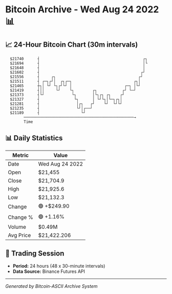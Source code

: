# Bitcoin Archive - Wed Aug 24 2022 📊

## 📈 24-Hour Bitcoin Chart (30m intervals)

```
  $21740      ┤                                             ┌┐ 
  $21694      ┤                                             │└ 
  $21648      ┤                                             │  
  $21602      ┤                                            ┌┘  
  $21556      ┤     ┌┐                                    ┌┘   
  $21511      ┤ ┌─┐┌┘│  ┌┐┌─┐                           ┌┐│    
  $21465      ┼┐│ └┘ └┐┌┘└┘ │                       ┌─┐ │└┘    
  $21419      ┤││     └┘    └┐        ┌┐           ┌┘ └─┘      
  $21373      ┤└┘            └┐       │└┐┌┐ ┌┐    ┌┘           
  $21327      ┤               └┐      │ └┘└┐│└─┐┌┐│            
  $21281      ┤                │┌┐   ┌┘    └┘  └┘└┘            
  $21235      ┤                └┘│┌──┘                         
  $21189      ┤                  └┘                            
        ────────────────────────────────────────────────→
        Time
```

## 📊 Daily Statistics

| Metric | Value |
|--------|-------|
| Date | Wed Aug 24 2022 |
| Open | $21,455 |
| Close | $21,704.9 |
| High | $21,925.6 |
| Low | $21,132.3 |
| Change | 🟢 +$249.90 |
| Change % | 🟢 +1.16% |
| Volume | $0.49M |
| Avg Price | $21,422.206 |

## 📅 Trading Session

- **Period:** 24 hours (48 x 30-minute intervals)
- **Data Source:** Binance Futures API

---
*Generated by Bitcoin-ASCII Archive System*
